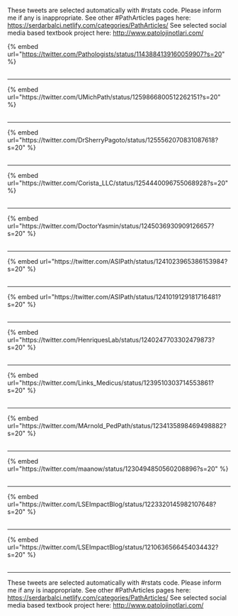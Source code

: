 

These tweets are selected automatically with #rstats code. Please inform me if any is inappropriate.
See other #PathArticles pages here: https://serdarbalci.netlify.com/categories/PathArticles/ 
See selected social media based textbook project here: http://www.patolojinotlari.com/

{% embed url="https://twitter.com/Pathologists/status/1143884139160059907?s=20" %}<br>
<br>
<hr>
{% embed url="https://twitter.com/UMichPath/status/1259866800512262151?s=20" %}<br>
<br>
<hr>
{% embed url="https://twitter.com/DrSherryPagoto/status/1255562070831087618?s=20" %}<br>
<br>
<hr>
{% embed url="https://twitter.com/Corista_LLC/status/1254440096755068928?s=20" %}<br>
<br>
<hr>
{% embed url="https://twitter.com/DoctorYasmin/status/1245036930909126657?s=20" %}<br>
<br>
<hr>
{% embed url="https://twitter.com/ASIPath/status/1241023965386153984?s=20" %}<br>
<br>
<hr>
{% embed url="https://twitter.com/ASIPath/status/1241019129181716481?s=20" %}<br>
<br>
<hr>
{% embed url="https://twitter.com/HenriquesLab/status/1240247703302479873?s=20" %}<br>
<br>
<hr>
{% embed url="https://twitter.com/Links_Medicus/status/1239510303714553861?s=20" %}<br>
<br>
<hr>
{% embed url="https://twitter.com/MArnold_PedPath/status/1234135898469498882?s=20" %}<br>
<br>
<hr>
{% embed url="https://twitter.com/maanow/status/1230494850560208896?s=20" %}<br>
<br>
<hr>
{% embed url="https://twitter.com/LSEImpactBlog/status/1223320145982107648?s=20" %}<br>
<br>
<hr>
{% embed url="https://twitter.com/LSEImpactBlog/status/1210636566454034432?s=20" %}<br>
<br>
<hr>


These tweets are selected automatically with #rstats code. Please inform me if any is inappropriate.
See other #PathArticles pages here: https://serdarbalci.netlify.com/categories/PathArticles/ 
See selected social media based textbook project here: http://www.patolojinotlari.com/
